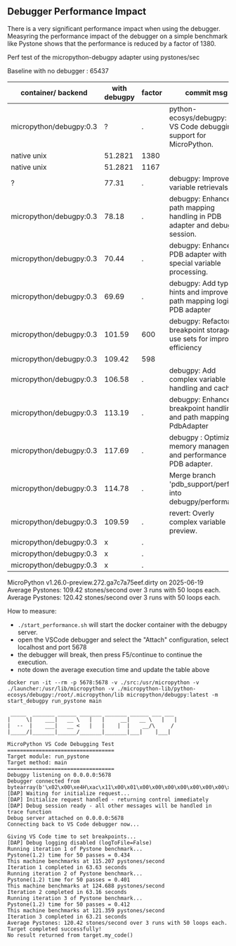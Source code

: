 ## Debugger Performance Impact 

There is a very significant performance impact when using the debugger.
Measyring the performance impact of the debugger on a simple benchmark like Pystone 
shows that the performance is reduced by a factor of 1380.


Perf test of the micropython-debugpy adapter using pystones/sec

Baseline with no debugger : 65437

 container/ backend |  with debugpy | factor  | commit msg
-----------------|------------------|------|--------
  micropython/debugpy:0.3 | ? | .  | python-ecosys/debugpy: Add VS Code debugging support for MicroPython.
 native unix   |  51.2821  | 1380 |
 native unix   |  51.2821  | 1167  |
  ? | 77.31| .  | debugpy: Improve variable retrievals.
 micropython/debugpy:0.3 | 78.18 | .  | debugpy: Enhance path mapping handling in PDB adapter and debug session.
 micropython/debugpy:0.3 | 70.44 | .  | debugpy: Enhance PDB adapter with special variable processing.
 micropython/debugpy:0.3 | 69.69 | .  | debugpy: Add type hints and improve path mapping logic in PDB adapter
 micropython/debugpy:0.3| 101.59  | 600 | debugpy: Refactor breakpoint storage to use sets for improved efficiency
 micropython/debugpy:0.3 |109.42 | 598  |
 micropython/debugpy:0.3 | 106.58 | .  | debugpy: Add complex variable handling and caching.
 micropython/debugpy:0.3 | 113.19 | .  | debugpy: Enhance breakpoint handling and path mapping in PdbAdapter
 micropython/debugpy:0.3 | 117.69 | .  | debugpy : Optimize memory management and performance in PDB adapter.
 micropython/debugpy:0.3 | 114.78 | .  | Merge branch 'pdb_support/perf2' into debugpy/performance
 micropython/debugpy:0.3 | 109.59  | .  | revert: Overly complex variable preview.
  micropython/debugpy:0.3 |x | .  |
 micropython/debugpy:0.3 |x | .  |
  micropython/debugpy:0.3 |x | .  |
 
 <!-- optimised should_stop | docker/unix | 120.42 | 544 -->
 


MicroPython v1.26.0-preview.272.ga7c7a75eef.dirty on 2025-06-19
Average Pystones: 109.42 stones/second over 3 runs with 50 loops each. 
Average Pystones: 120.42 stones/second over 3 runs with 50 loops each.


How to measure:

 - `./start_performance.sh` will start the docker container with the debugpy server.
 - open the VSCode debugger and select the "Attach" configuration, select localhost and port 5678
 - the debugger will break, then press F5/continue to continue the execution.
 - note down the average execution time and update the table above


```
docker run -it --rm -p 5678:5678 -v ./src:/usr/micropython -v ./launcher:/usr/lib/micropython -v ./micropython-lib/python-ecosys/debugpy:/root/.micropython/lib micropython/debugpy:latest -m start_debugpy run_pystone main 

 _____  _______ ______ _______ _______ ______ ___ ___
|     \|    ___|   __ \   |   |     __|   __ \   |   |
|  --  |    ___|   __ <   |   |    |  |    __/\     /
|_____/|_______|______/_______|_______|___|    |___|

MicroPython VS Code Debugging Test
==================================
Target module: run_pystone
Target method: main
==================================
Debugpy listening on 0.0.0.0:5678
Debugger connected from bytearray(b'\x02\x00\xe4H\xac\x11\x00\x01\x00\x00\x00\x00\x00\x00\x00\x00')
[DAP] Waiting for initialize request...
[DAP] Initialize request handled - returning control immediately
[DAP] Debug session ready - all other messages will be handled in trace function
Debug server attached on 0.0.0.0:5678
Connecting back to VS Code debugger now...

Giving VS Code time to set breakpoints...
[DAP] Debug logging disabled (logToFile=False)
Running iteration 1 of Pystone benchmark...
Pystone(1.2) time for 50 passes = 0.434
This machine benchmarks at 115.207 pystones/second
Iteration 1 completed in 63.63 seconds
Running iteration 2 of Pystone benchmark...
Pystone(1.2) time for 50 passes = 0.401
This machine benchmarks at 124.688 pystones/second
Iteration 2 completed in 63.16 seconds
Running iteration 3 of Pystone benchmark...
Pystone(1.2) time for 50 passes = 0.412
This machine benchmarks at 121.359 pystones/second
Iteration 3 completed in 63.21 seconds
Average Pystones: 120.42 stones/second over 3 runs with 50 loops each.
Target completed successfully!
No result returned from target.my_code()
```
